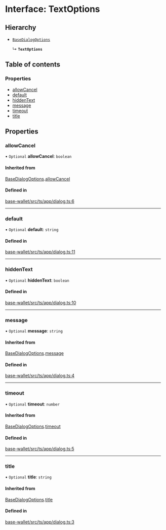 # Interface: TextOptions

## Hierarchy

- [`BaseDialogOptions`](BaseDialogOptions.md)

  ↳ **`TextOptions`**

## Table of contents

### Properties

- [allowCancel](TextOptions.md#allowcancel)
- [default](TextOptions.md#default)
- [hiddenText](TextOptions.md#hiddentext)
- [message](TextOptions.md#message)
- [timeout](TextOptions.md#timeout)
- [title](TextOptions.md#title)

## Properties

### allowCancel

• `Optional` **allowCancel**: `boolean`

#### Inherited from

[BaseDialogOptions](BaseDialogOptions.md).[allowCancel](BaseDialogOptions.md#allowcancel)

#### Defined in

[base-wallet/src/ts/app/dialog.ts:6](https://gitlab.com/i3-market/code/wp3/t3.2/i3m-wallet-monorepo/-/blob/e685ef6/packages/base-wallet/src/ts/app/dialog.ts#L6)

___

### default

• `Optional` **default**: `string`

#### Defined in

[base-wallet/src/ts/app/dialog.ts:11](https://gitlab.com/i3-market/code/wp3/t3.2/i3m-wallet-monorepo/-/blob/e685ef6/packages/base-wallet/src/ts/app/dialog.ts#L11)

___

### hiddenText

• `Optional` **hiddenText**: `boolean`

#### Defined in

[base-wallet/src/ts/app/dialog.ts:10](https://gitlab.com/i3-market/code/wp3/t3.2/i3m-wallet-monorepo/-/blob/e685ef6/packages/base-wallet/src/ts/app/dialog.ts#L10)

___

### message

• `Optional` **message**: `string`

#### Inherited from

[BaseDialogOptions](BaseDialogOptions.md).[message](BaseDialogOptions.md#message)

#### Defined in

[base-wallet/src/ts/app/dialog.ts:4](https://gitlab.com/i3-market/code/wp3/t3.2/i3m-wallet-monorepo/-/blob/e685ef6/packages/base-wallet/src/ts/app/dialog.ts#L4)

___

### timeout

• `Optional` **timeout**: `number`

#### Inherited from

[BaseDialogOptions](BaseDialogOptions.md).[timeout](BaseDialogOptions.md#timeout)

#### Defined in

[base-wallet/src/ts/app/dialog.ts:5](https://gitlab.com/i3-market/code/wp3/t3.2/i3m-wallet-monorepo/-/blob/e685ef6/packages/base-wallet/src/ts/app/dialog.ts#L5)

___

### title

• `Optional` **title**: `string`

#### Inherited from

[BaseDialogOptions](BaseDialogOptions.md).[title](BaseDialogOptions.md#title)

#### Defined in

[base-wallet/src/ts/app/dialog.ts:3](https://gitlab.com/i3-market/code/wp3/t3.2/i3m-wallet-monorepo/-/blob/e685ef6/packages/base-wallet/src/ts/app/dialog.ts#L3)
